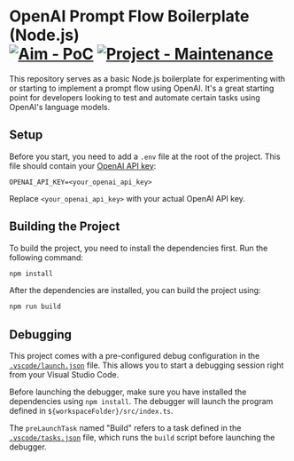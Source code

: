 # OpenAI Prompt Flow Boilerplate (Node.js)<br> [![Aim - PoC](https://img.shields.io/badge/Aim-PoC-a45b2e)](https://github.com/eclipsesource/.github/blob/main/repository-classification.md) [![Project - Maintenance](https://img.shields.io/badge/Project-Maintenance-872ea4)](https://github.com/eclipsesource/.github/blob/main/repository-classification.md)

This repository serves as a basic Node.js boilerplate for experimenting with or starting to implement a prompt flow using OpenAI. It's a great starting point for developers looking to test and automate certain tasks using OpenAI's language models.

## Setup

Before you start, you need to add a `.env` file at the root of the project. This file should contain your [OpenAI API key](https://platform.openai.com/docs/quickstart/account-setup):

```env
OPENAI_API_KEY=<your_openai_api_key>
```

Replace `<your_openai_api_key>` with your actual OpenAI API key.

## Building the Project

To build the project, you need to install the dependencies first. Run the following command:

```sh
npm install
```

After the dependencies are installed, you can build the project using:

```sh
npm run build
```

## Debugging

This project comes with a pre-configured debug configuration in the [`.vscode/launch.json`](.vscode/launch.json) file. This allows you to start a debugging session right from your Visual Studio Code.

Before launching the debugger, make sure you have installed the dependencies using `npm install`. The debugger will launch the program defined in `${workspaceFolder}/src/index.ts`.

The `preLaunchTask` named "Build" refers to a task defined in the [`.vscode/tasks.json`](.vscode/tasks.json) file, which runs the `build` script before launching the debugger.
